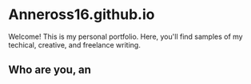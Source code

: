 # Anneross16.github.io
Welcome! This is my personal portfolio. Here, you'll find samples of my techical, creative, and freelance writing.
## Who are you, an